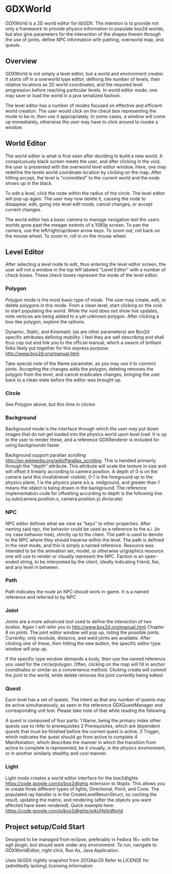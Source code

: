 GDXWorld
========

GDXWorld is a 2D world editor for libGDX. The intention is to provide not only
a framework to provide physics information to populate box2d worlds, but also
give parameters for the interaction of the shapes therein through the use of
joints, define NPC information with pathing, overworld map, and quests.

Overview
--------

GDXWorld is not simply a level editor, but a world and environment creator. It
starts off in a overworld type editor, defining the number of levels, their
relative locations as 2D world coordinates, and the required level progression
before reaching particular levels. In world editor mode, one may save or load
the world in a java serialized fashion.

The level editor has a number of modes focused on effective and efficient world
creation. The user would click on the check box representing the mode to be in,
then use it appropriately. In some cases, a window will come up immediately,
otherwise the user may have to click around to invoke a window.

World Editor
------------

The world editor is what is first seen after deciding to build a new world. A
conspicuously black screen meets the user, and after clicking in the void,
the user is presented with the overworld level editor window. Here, one may
redefine the levels world coordinate location by clicking on the map. After
hitting accept, the level is "committed" to the current world and the node 
shows up in the black.

To edit a level, click the node within the radius of the circle. The level 
editor will pop up again. The user may now delete it, causing the node to
disappear, edit, going into level edit mode, cancel changes, or accept
current changes.

The world editor has a basic camera to manage navigation lest the users worlds
grow past the meager extents of a 1080p screen. To pan the camera, use the
left/right/up/down arrow keys. To zoom out, roll back on the mouse wheel. To
zoom in, roll in on the mouse wheel. 

Level Editor
------------

After selecting a level node to edit, thus entering the level editor screen,
the user will not a window in the top left labeled "Level Editor" with a number
of check boxes. These check boxes represent the mode of the level editor.

### Polygon
Polygon mode is the most basic type of mode. The user may create, edit, or 
delete polygons in this mode. From a clean level, start clicking on the void
to start populating the world. While the void does not show live updates, note
vertices are being added to a yet unknown polygon. After clicking a box-like
polygon, explore the options. 

Dynamic, Static, and Kinematic (as are other parameters) are Box2d specific
attributes defining mobility. I feel they are self describing and shall thus
cop out and link you to the official manual, which a swarm of brilliant folks
likely put together for this express purpose: http://www.box2d.org/manual.html

Take special note of the Name parameter, as you may use it to connect joints.
Accepting the changes adds the polygon, deleting removes the polygon from the
level, and cancel eradicates changes, bringing the user back to a clean state
before the editor was brought up.

### Circle
See Polygon above, but this time in circles

### Background
Background mode is the interface through which the user may put down images
that do not get loaded into the physics world upon level load. It is up to
the user to render these, and a reference GDXRenderer is included for using
backgrounds faster.

Background support parallax scrolling 
http://en.wikipedia.org/wiki/Parallax_scrolling. This is handled primarily
through the "depth" attribute. This attribute will scale the texture in size
and will offset it linearly according to camera position. A depth of 0 is 
on the camera (and this invalid/never visible), 0-1 is the foreground up to
the physics plane, 1 is the physics plane a.k.a. midground, and greater than 1
means the object is being drawn in the background. The reference implementation
code for offsetting according to depth is the following line:
xy.sub(camera.position.x, camera.position.y).div(scale)

### NPC
NPC editor defines what we view as "keys" to other properties. After naming 
said npc, the behavior could be used as a reference to the a.i. (in my case
behavior tree), strictly up to the client. The path is used to denote to the
NPC where they should traverse within the level. The path is defined in the
next mode, and this is simply a named reference. Resource was intended to be
the animation set, model, or otherwise ui/graphics resource one will use to
render or visually represent the NPC. Faction is an open-ended string, to be
interpreted by the client, ideally indicating friend, foe, and any level in
between.

### Path
Path indicates the route an NPC should work in-game. It is a named reference
and referred to by NPC

### Joint
Joints are a more advanced tool used to define the interaction of two bodies.
Again I will refer you to http://www.box2d.org/manual.html Chapter 8 on joints.
The joint editor window will pop up, listing the possible joints. Currently,
only revolute, distance, and weld joints are available. After clicking one of
these, then hitting the new button, the specific editor type window will pop
up.

If the specific type window demands a body, then use the named reference you
used for the circle/polygon. Often, clicking on the map will fill in anchor 
coordinates or similar as a convenience method. Clicking create will commit
the joint to the world, while delete removes the joint currently being edited

### Quest
Each level has a set of quests. The intent as that any number of quests may be
active simultaneously, as seen in the reference GDXQuestManager and 
corresponding unit test. Please take note of that while reading the following.

A quest is composed of four parts: 
1 Name, being the primary index other quests use to refer to prerequisites
2 Prerequisites, which are dependent quests that must be finished before the
current quest is active, 
3 Trigger, which indicates the quest should go from active to complete
4 Manifestation, which describes the manner in which the transition from
active to complete is represented, be it visually, in the physics environment,
or in another similarly stealthy and cool manner. 

### Light
Light mode creates a world editor interface for the box2dlights 
https://code.google.com/p/box2dlights extension to libgdx. This allows you to 
create three different types of lights, Directional, Point, and Cone. The 
populated ray handler is in the CreateLevelReturnStruct, so caching the result,
updating the matrix, and rendering (after the objects you want affected have 
been rendered). Quick example here: 
https://code.google.com/p/box2dlights/wiki/HelloWorld

Project setup/Cold Start
------------------------

Designed to be managed from eclipse, preferably in Fedora 16+ with the egit
plugin, but should work under any environment. To run, navigate to
GDXWorldEditor, right click, Run As, Java Application. 

Uses libGDX nightly snapshot from 2013Apr20
Refer to LICENSE for (admittedly lacking) licensing information
